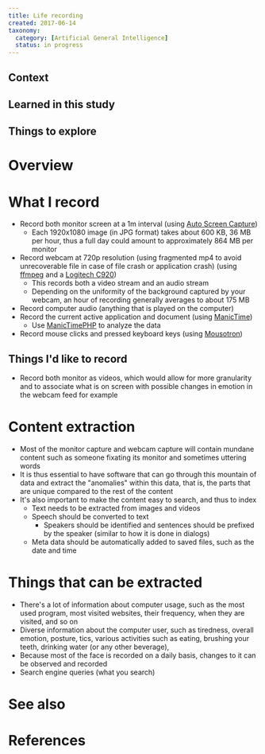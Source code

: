 ```yaml
---
title: Life recording
created: 2017-06-14
taxonomy:
  category: [Artificial General Intelligence]
  status: in progress
---
```


## Context

## Learned in this study

## Things to explore

# Overview

# What I record
* Record both monitor screen at a 1m interval (using [Auto Screen Capture](https://github.com/gavinkendall/autoscreen))
	* Each 1920x1080 image (in JPG format) takes about 600 KB, 36 MB per hour, thus a full day could amount to approximately 864 MB per monitor
* Record webcam at 720p resolution (using fragmented mp4 to avoid unrecoverable file in case of file crash or application crash) (using [ffmpeg](https://ffmpeg.org/) and a [Logitech C920](https://www.logitech.com/en-ca/product/hd-pro-webcam-c920))
	* This records both a video stream and an audio stream
	* Depending on the uniformity of the background captured by your webcam, an hour of recording generally averages to about 175 MB
* Record computer audio (anything that is played on the computer)
* Record the current active application and document (using [ManicTime](http://www.manictime.com/))
	* Use [ManicTimePHP](https://github.com/ManicTimeTools/ManicTimePHP) to analyze the data
* Record mouse clicks and pressed keyboard keys (using [Mousotron](http://www.blacksunsoftware.com/mousotron.html))

## Things I'd like to record
* Record both monitor as videos, which would allow for more granularity and to associate what is on screen with possible changes in emotion in the webcam feed for example

# Content extraction
* Most of the monitor capture and webcam capture will contain mundane content such as someone fixating its monitor and sometimes uttering words
* It is thus essential to have software that can go through this mountain of data and extract the "anomalies" within this data, that is, the parts that are unique compared to the rest of the content
* It's also important to make the content easy to search, and thus to index
	* Text needs to be extracted from images and videos
	* Speech should be converted to text
		* Speakers should be identified and sentences should be prefixed by the speaker (similar to how it is done in dialogs)
	* Meta data should be automatically added to saved files, such as the date and time

# Things that can be extracted
* There's a lot of information about computer usage, such as the most used program, most visited websites, their frequency, when they are visited, and so on
* Diverse information about the computer user, such as tiredness, overall emotion, posture, tics, various activities such as eating, brushing your teeth, drinking water (or any other beverage),
* Because most of the face is recorded on a daily basis, changes to it can be observed and recorded
* Search engine queries (what you search)

# See also

# References
